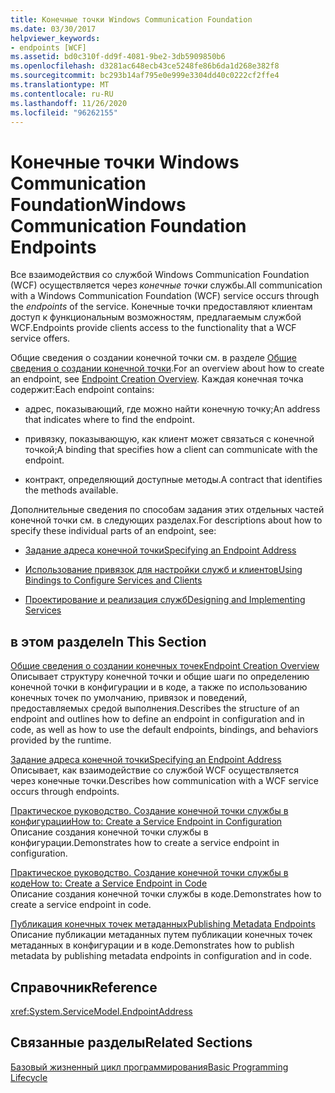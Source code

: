 ```yaml
---
title: Конечные точки Windows Communication Foundation
ms.date: 03/30/2017
helpviewer_keywords:
- endpoints [WCF]
ms.assetid: bd0c310f-dd9f-4081-9be2-3db5909850b6
ms.openlocfilehash: d3281ac648ecb43ce5248fe86b6da1d268e382f8
ms.sourcegitcommit: bc293b14af795e0e999e3304dd40c0222cf2ffe4
ms.translationtype: MT
ms.contentlocale: ru-RU
ms.lasthandoff: 11/26/2020
ms.locfileid: "96262155"
---
```

# <a name="windows-communication-foundation-endpoints"></a><span data-ttu-id="9ffc0-102">Конечные точки Windows Communication Foundation</span><span class="sxs-lookup"><span data-stu-id="9ffc0-102">Windows Communication Foundation Endpoints</span></span>

<span data-ttu-id="9ffc0-103">Все взаимодействия со службой Windows Communication Foundation (WCF) осуществляется через *конечные точки* службы.</span><span class="sxs-lookup"><span data-stu-id="9ffc0-103">All communication with a Windows Communication Foundation (WCF) service occurs through the *endpoints* of the service.</span></span> <span data-ttu-id="9ffc0-104">Конечные точки предоставляют клиентам доступ к функциональным возможностям, предлагаемым службой WCF.</span><span class="sxs-lookup"><span data-stu-id="9ffc0-104">Endpoints provide clients access to the functionality that a WCF service offers.</span></span>  
  
 <span data-ttu-id="9ffc0-105">Общие сведения о создании конечной точки см. в разделе [Общие сведения о создании конечной точки](endpoint-creation-overview.md).</span><span class="sxs-lookup"><span data-stu-id="9ffc0-105">For an overview about how to create an endpoint, see [Endpoint Creation Overview](endpoint-creation-overview.md).</span></span> <span data-ttu-id="9ffc0-106">Каждая конечная точка содержит:</span><span class="sxs-lookup"><span data-stu-id="9ffc0-106">Each endpoint contains:</span></span>  
  
- <span data-ttu-id="9ffc0-107">адрес, показывающий, где можно найти конечную точку;</span><span class="sxs-lookup"><span data-stu-id="9ffc0-107">An address that indicates where to find the endpoint.</span></span>  
  
- <span data-ttu-id="9ffc0-108">привязку, показывающую, как клиент может связаться с конечной точкой;</span><span class="sxs-lookup"><span data-stu-id="9ffc0-108">A binding that specifies how a client can communicate with the endpoint.</span></span>  
  
- <span data-ttu-id="9ffc0-109">контракт, определяющий доступные методы.</span><span class="sxs-lookup"><span data-stu-id="9ffc0-109">A contract that identifies the methods available.</span></span>  
  
 <span data-ttu-id="9ffc0-110">Дополнительные сведения по способам задания этих отдельных частей конечной точки см. в следующих разделах.</span><span class="sxs-lookup"><span data-stu-id="9ffc0-110">For descriptions about how to specify these individual parts of an endpoint, see:</span></span>  
  
- [<span data-ttu-id="9ffc0-111">Задание адреса конечной точки</span><span class="sxs-lookup"><span data-stu-id="9ffc0-111">Specifying an Endpoint Address</span></span>](specifying-an-endpoint-address.md)  
  
- [<span data-ttu-id="9ffc0-112">Использование привязок для настройки служб и клиентов</span><span class="sxs-lookup"><span data-stu-id="9ffc0-112">Using Bindings to Configure Services and Clients</span></span>](using-bindings-to-configure-services-and-clients.md)  
  
- [<span data-ttu-id="9ffc0-113">Проектирование и реализация служб</span><span class="sxs-lookup"><span data-stu-id="9ffc0-113">Designing and Implementing Services</span></span>](designing-and-implementing-services.md)  
  
## <a name="in-this-section"></a><span data-ttu-id="9ffc0-114">в этом разделе</span><span class="sxs-lookup"><span data-stu-id="9ffc0-114">In This Section</span></span>  

 [<span data-ttu-id="9ffc0-115">Общие сведения о создании конечных точек</span><span class="sxs-lookup"><span data-stu-id="9ffc0-115">Endpoint Creation Overview</span></span>](endpoint-creation-overview.md)  
 <span data-ttu-id="9ffc0-116">Описывает структуру конечной точки и общие шаги по определению конечной точки в конфигурации и в коде, а также по использованию конечных точек по умолчанию, привязок и поведений, предоставляемых средой выполнения.</span><span class="sxs-lookup"><span data-stu-id="9ffc0-116">Describes the structure of an endpoint and outlines how to define an endpoint in configuration and in code, as well as how to use the default endpoints, bindings, and behaviors provided by the runtime.</span></span>  
  
 [<span data-ttu-id="9ffc0-117">Задание адреса конечной точки</span><span class="sxs-lookup"><span data-stu-id="9ffc0-117">Specifying an Endpoint Address</span></span>](specifying-an-endpoint-address.md)  
 <span data-ttu-id="9ffc0-118">Описывает, как взаимодействие со службой WCF осуществляется через конечные точки.</span><span class="sxs-lookup"><span data-stu-id="9ffc0-118">Describes how communication with a WCF service occurs through endpoints.</span></span>  
  
 [<span data-ttu-id="9ffc0-119">Практическое руководство. Создание конечной точки службы в конфигурации</span><span class="sxs-lookup"><span data-stu-id="9ffc0-119">How to: Create a Service Endpoint in Configuration</span></span>](./feature-details/how-to-create-a-service-endpoint-in-configuration.md)  
 <span data-ttu-id="9ffc0-120">Описание создания конечной точки службы в конфигурации.</span><span class="sxs-lookup"><span data-stu-id="9ffc0-120">Demonstrates how to create a service endpoint in configuration.</span></span>  
  
 [<span data-ttu-id="9ffc0-121">Практическое руководство. Создание конечной точки службы в коде</span><span class="sxs-lookup"><span data-stu-id="9ffc0-121">How to: Create a Service Endpoint in Code</span></span>](./feature-details/how-to-create-a-service-endpoint-in-code.md)  
 <span data-ttu-id="9ffc0-122">Описание создания конечной точки службы в коде.</span><span class="sxs-lookup"><span data-stu-id="9ffc0-122">Demonstrates how to create a service endpoint in code.</span></span>  
  
 [<span data-ttu-id="9ffc0-123">Публикация конечных точек метаданных</span><span class="sxs-lookup"><span data-stu-id="9ffc0-123">Publishing Metadata Endpoints</span></span>](publishing-metadata-endpoints.md)  
 <span data-ttu-id="9ffc0-124">Описание публикации метаданных путем публикации конечных точек метаданных в конфигурации и в коде.</span><span class="sxs-lookup"><span data-stu-id="9ffc0-124">Demonstrates how to publish metadata by publishing metadata endpoints in configuration and in code.</span></span>  
  
## <a name="reference"></a><span data-ttu-id="9ffc0-125">Справочник</span><span class="sxs-lookup"><span data-stu-id="9ffc0-125">Reference</span></span>  

 <xref:System.ServiceModel.EndpointAddress>  
  
## <a name="related-sections"></a><span data-ttu-id="9ffc0-126">Связанные разделы</span><span class="sxs-lookup"><span data-stu-id="9ffc0-126">Related Sections</span></span>  

 [<span data-ttu-id="9ffc0-127">Базовый жизненный цикл программирования</span><span class="sxs-lookup"><span data-stu-id="9ffc0-127">Basic Programming Lifecycle</span></span>](basic-programming-lifecycle.md)
